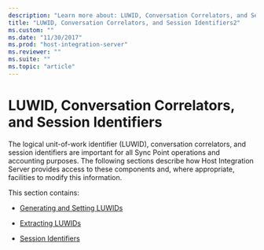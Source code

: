 ```yaml
---
description: "Learn more about: LUWID, Conversation Correlators, and Session Identifiers"
title: "LUWID, Conversation Correlators, and Session Identifiers2"
ms.custom: ""
ms.date: "11/30/2017"
ms.prod: "host-integration-server"
ms.reviewer: ""
ms.suite: ""
ms.topic: "article"
---
```

# LUWID, Conversation Correlators, and Session Identifiers
The logical unit-of-work identifier (LUWID), conversation correlators, and session identifiers are important for all Sync Point operations and accounting purposes. The following sections describe how Host Integration Server provides access to these components and, where appropriate, facilities to modify this information.  
  
 This section contains:  
  
-   [Generating and Setting LUWIDs](../core/generating-and-setting-luwids]2.md)  
  
-   [Extracting LUWIDs](../core/extracting-luwids2.md)  
  
-   [Session Identifiers](../core/session-identifiers1.md)
